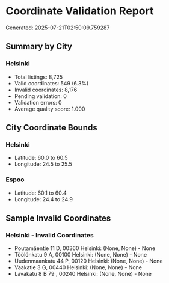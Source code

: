 # Coordinate Validation Report
Generated: 2025-07-21T02:50:09.759287

## Summary by City

### Helsinki
- Total listings: 8,725
- Valid coordinates: 549 (6.3%)
- Invalid coordinates: 8,176
- Pending validation: 0
- Validation errors: 0
- Average quality score: 1.000

## City Coordinate Bounds

### Helsinki
- Latitude: 60.0 to 60.5
- Longitude: 24.5 to 25.5

### Espoo
- Latitude: 60.1 to 60.4
- Longitude: 24.4 to 24.9

## Sample Invalid Coordinates

### Helsinki - Invalid Coordinates

- Poutamäentie
11 D,
00360
Helsinki: (None, None) - None
- Töölönkatu
9 A,
00100
Helsinki: (None, None) - None
- Uudenmaankatu
44 P,
00120
Helsinki: (None, None) - None
- Vaakatie
3 G,
00440
Helsinki: (None, None) - None
- Lavakatu 8 B 79
,
00240
Helsinki: (None, None) - None

